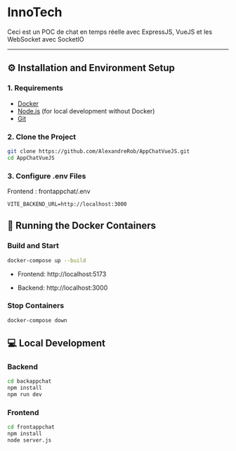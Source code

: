 # InnoTech

Ceci est un POC de chat en temps réelle avec ExpressJS, VueJS et les WebSocket avec SocketIO

---

## ⚙️ Installation and Environment Setup

### 1. Requirements

- [Docker](https://www.docker.com/)
- [Node.js](https://nodejs.org/) (for local development without Docker)
- [Git](https://git-scm.com/)

### 2. Clone the Project

```bash
git clone https://github.com/AlexandreRob/AppChatVueJS.git
cd AppChatVueJS
```

### 3. Configure .env Files

Frontend : frontappchat/.env

```text
VITE_BACKEND_URL=http://localhost:3000
```

## 🐳 Running the Docker Containers

### Build and Start

```bash
docker-compose up --build
```

- Frontend: http://localhost:5173

- Backend: http://localhost:3000

### Stop Containers

```bash
docker-compose down
```

## 💻 Local Development

### Backend

```bash
cd backappchat
npm install
npm run dev
```

### Frontend

```bash
cd frontappchat
npm install
node server.js
```
